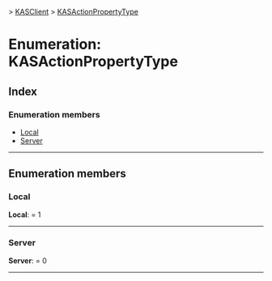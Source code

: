 [](../README.md) > [KASClient](../modules/kasclient.md) > [KASActionPropertyType](../enums/kasclient.kasactionpropertytype.md)

# Enumeration: KASActionPropertyType

## Index

### Enumeration members

* [Local](kasclient.kasactionpropertytype.md#local)
* [Server](kasclient.kasactionpropertytype.md#server)




---

## Enumeration members

<a id="local"></a>

###  Local

**Local**:  = 1

___




<a id="server"></a>

###  Server

**Server**:  = 0

___





